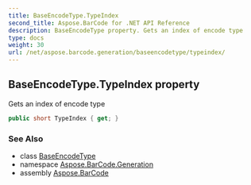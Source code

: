 ```yaml
---
title: BaseEncodeType.TypeIndex
second_title: Aspose.BarCode for .NET API Reference
description: BaseEncodeType property. Gets an index of encode type
type: docs
weight: 30
url: /net/aspose.barcode.generation/baseencodetype/typeindex/
---
```

## BaseEncodeType.TypeIndex property

Gets an index of encode type

```csharp
public short TypeIndex { get; }
```

### See Also

* class [BaseEncodeType](../)
* namespace [Aspose.BarCode.Generation](../../baseencodetype/)
* assembly [Aspose.BarCode](../../../)


